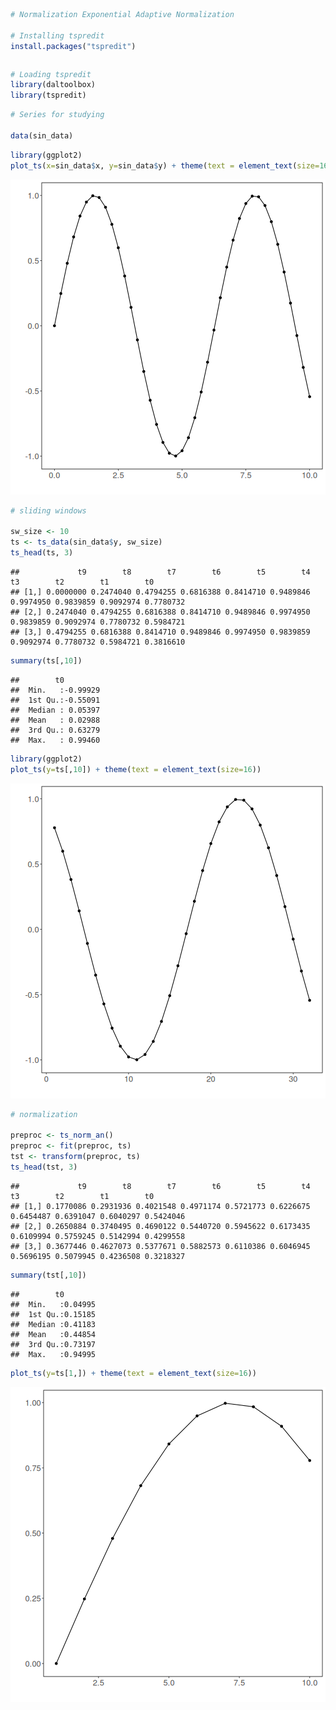 
``` r
# Normalization Exponential Adaptive Normalization

# Installing tspredit
install.packages("tspredit")
```

```

```


``` r
# Loading tspredit
library(daltoolbox)
library(tspredit) 
```



``` r
# Series for studying

data(sin_data)
```


``` r
library(ggplot2)
plot_ts(x=sin_data$x, y=sin_data$y) + theme(text = element_text(size=16))
```

![plot of chunk unnamed-chunk-4](fig/ts_norm_an/unnamed-chunk-4-1.png)


``` r
# sliding windows

sw_size <- 10
ts <- ts_data(sin_data$y, sw_size)
ts_head(ts, 3)
```

```
##             t9        t8        t7        t6        t5        t4        t3        t2        t1        t0
## [1,] 0.0000000 0.2474040 0.4794255 0.6816388 0.8414710 0.9489846 0.9974950 0.9839859 0.9092974 0.7780732
## [2,] 0.2474040 0.4794255 0.6816388 0.8414710 0.9489846 0.9974950 0.9839859 0.9092974 0.7780732 0.5984721
## [3,] 0.4794255 0.6816388 0.8414710 0.9489846 0.9974950 0.9839859 0.9092974 0.7780732 0.5984721 0.3816610
```

``` r
summary(ts[,10])
```

```
##        t0          
##  Min.   :-0.99929  
##  1st Qu.:-0.55091  
##  Median : 0.05397  
##  Mean   : 0.02988  
##  3rd Qu.: 0.63279  
##  Max.   : 0.99460
```


``` r
library(ggplot2)
plot_ts(y=ts[,10]) + theme(text = element_text(size=16))
```

![plot of chunk unnamed-chunk-6](fig/ts_norm_an/unnamed-chunk-6-1.png)


``` r
# normalization

preproc <- ts_norm_an()
preproc <- fit(preproc, ts)
tst <- transform(preproc, ts)
ts_head(tst, 3)
```

```
##             t9        t8        t7        t6        t5        t4        t3        t2        t1        t0
## [1,] 0.1770086 0.2931936 0.4021548 0.4971174 0.5721773 0.6226675 0.6454487 0.6391047 0.6040297 0.5424046
## [2,] 0.2650884 0.3740495 0.4690122 0.5440720 0.5945622 0.6173435 0.6109994 0.5759245 0.5142994 0.4299558
## [3,] 0.3677446 0.4627073 0.5377671 0.5882573 0.6110386 0.6046945 0.5696195 0.5079945 0.4236508 0.3218327
```

``` r
summary(tst[,10])
```

```
##        t0         
##  Min.   :0.04995  
##  1st Qu.:0.15185  
##  Median :0.41183  
##  Mean   :0.44854  
##  3rd Qu.:0.73197  
##  Max.   :0.94995
```

``` r
plot_ts(y=ts[1,]) + theme(text = element_text(size=16))
```

![plot of chunk unnamed-chunk-7](fig/ts_norm_an/unnamed-chunk-7-1.png)


